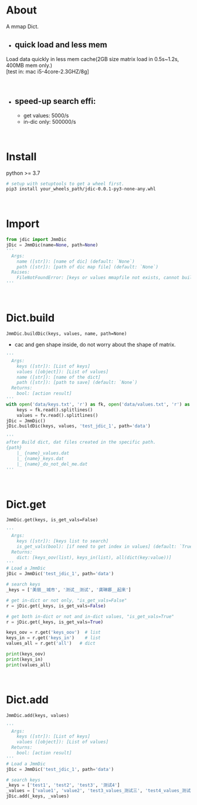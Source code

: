 
# About
A mmap Dict.

- ## quick load and less mem
Load data quickly in less mem cache(2GB size matrix load in 0.5s~1.2s, 400MB mem only.)
<br>
[test in: mac i5-4core-2.3GHZ/8g]

<br>

- ## speed-up search effi:
  * get values: 5000/s
  * in-dic only: 500000/s

<br>

# Install
python >= 3.7

```bash
# setup with setuptools to get a wheel first.
pip3 install your_wheels_path/jdic-0.0.1-py3-none-any.whl
```

<br>

# Import

```python
from jdic import JmmDic
jDic = JmmDic(name=None, path=None)
'''
  Args:
    name ([str]): [name of dic] (default: `None`)
    path ([str]): [path of dic map file] (default: `None`)
  Raises:
    FileNotFoundError: [keys or values mmapfile not exists, cannot build a JDic]
'''
```

<br>

# Dict.build
`JmmDic.buildDic(keys, values, name, path=None)`
* cac and gen shape inside, do not worry about the shape of matrix.

```python
'''
  Args:
    keys ([str]): [List of keys]
    values ([object]): [List of values]
    name ([str]): [name of the dict]
    path ([str]): [path to save] (default: `None`)
  Returns:
    bool: [action result]
'''
with open('data/keys.txt', 'r') as fk, open('data/values.txt', 'r') as fv:
    keys = fk.read().splitlines()
    values = fv.read().splitlines()
jDic = JmmDic()
jDic.buildDic(keys, values, 'test_jdic_1', path='data')

'''
after Build dict, dat files created in the specific path.
{path}
    |_ {name}_values.dat
    |_ {name}_keys.dat
    |_ {name}_do_not_del_me.dat
'''
```

<br>

# Dict.get
`JmmDic.get(keys, is_get_vals=False)`

```python
'''
  Args:
    keys ([str]): [keys list to search]
    is_get_vals(bool): [if need to get index in values] (default: `True`)
  Returns:
    dict: [keys_oov(list), keys_in(list), all(dict(key:value))]
'''
# Load a JmmDic
jDic = JmmDic('test_jdic_1', path='data')

# search keys
_keys = ['美丽__城市', '测试__测试', '龚琳娜__起来']

# get in-dict or not only, "is_get_vals=False"
r = jDic.get(_keys, is_get_vals=False)

# get both in-dict or not and in-dict values, "is_get_vals=True"
r = jDic.get(_keys, is_get_vals=True)

keys_oov = r.get('keys_oov')  # list
keys_in = r.get('keys_in')    # list
values_all = r.get('all')   # dict

print(keys_oov)
print(keys_in)
print(values_all)
```

<br>

# Dict.add
`JmmDic.add(keys, values)`

```python
'''
  Args:
    keys ([str]): [List of keys]
    values ([object]): [List of values]
  Returns:
    bool: [action result]
'''
# Load a JmmDic
jDic = JmmDic('test_jdic_1', path='data')

# search keys
_keys = ['test1', 'test2', 'test3', '测试4']
_values = ['value1', 'value2', 'test3_values_测试三', 'test4_values_测试四']
jDic.add(_keys, _values)

```
